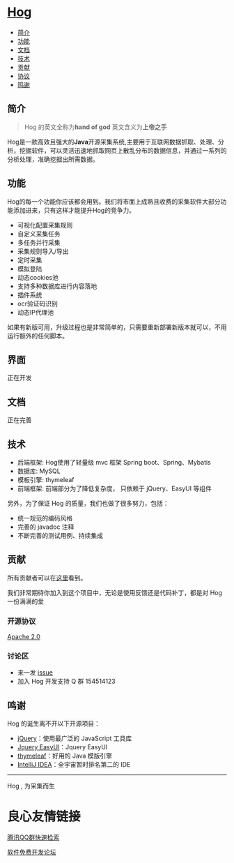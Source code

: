# [Hog](https://gitee.com/tqcto/hog)

* [简介](#简介)
* [功能](#功能)
* [文档](#文档)
* [技术](#技术)
* [贡献](#贡献)
* [协议](#开源协议)
* [鸣谢](#鸣谢)

## 简介

> Hog 的英文全称为**hand of god** 英文含义为**上帝之手**

Hog是一款高效且强大的**Java**开源采集系统,主要用于互联网数据抓取、处理、分析，挖掘软件，可以灵活迅速地抓取网页上散乱分布的数据信息，并通过一系列的分析处理，准确挖掘出所需数据。

## 功能 

Hog的每一个功能你应该都会用到。我们将市面上成熟且收费的采集软件大部分功能添加进来，只有这样才能提升Hog的竞争力。

* 可视化配置采集规则
* 自定义采集任务
* 多任务并行采集
* 采集规则导入/导出
* 定时采集
* 模拟登陆
* 动态cookies池
* 支持多种数据库进行内容落地
* 插件系统
* ocr验证码识别
* 动态IP代理池

如果有新版可用，升级过程也是非常简单的，只需要重新部署新版本就可以，不用运行额外的任何脚本。

## 界面

正在开发

## 文档

正在完善

## 技术

* 后端框架: Hog使用了轻量级 mvc 框架 Spring boot、Spring、Mybatis
* 数据库:   MySQL
* 模板引擎: thymeleaf
* 前端框架: 前端部分为了降低复杂度， 只依赖于 jQuery、EasyUI 等组件

另外，为了保证 Hog 的质量，我们也做了很多努力，包括：

* 统一规范的编码风格
* 完善的 javadoc 注释
* 不断完善的测试用例、持续集成

## 贡献

所有贡献者可以在[这里](https://gitee.com/tqcto/hog/repository/stats/dev)看到。

我们非常期待你加入到这个项目中，无论是使用反馈还是代码补丁，都是对 Hog 一份满满的爱

### 开源协议

[Apache 2.0](LICENSE)

### 讨论区

* 来一发 [issue](https://gitee.com/tqcto/hog/issues/new)
* 加入 Hog 开发支持 Q 群 154514123

## 鸣谢

Hog 的诞生离不开以下开源项目：

* [jQuery](https://github.com/jquery/jquery)：使用最广泛的 JavaScript 工具库
* [Jquery EasyUI](http://www.jeasyui.net/)：Jquery EasyUI
* [thymeleaf](http://www.thymeleaf.org/)：好用的 Java 模版引擎
* [IntelliJ IDEA](https://www.jetbrains.com/idea)：全宇宙暂时排名第二的 IDE

----

 
  
 Hog , 为采集而生 
  
 


 # 良心友情链接

[腾讯QQ群快速检索](http://u.720life.cn/s/8cf73f7c)

[软件免费开发论坛](http://u.720life.cn/s/bbb01dc0)
